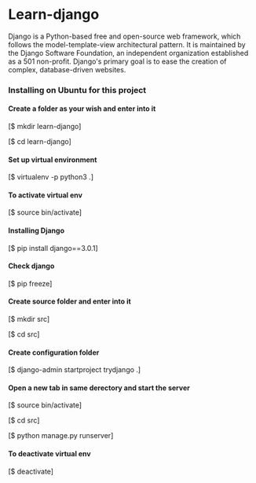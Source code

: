 # Learn-django

Django is a Python-based free and open-source web framework, which follows the model-template-view architectural pattern. It is maintained by the Django Software Foundation, an independent organization established as a 501 non-profit. Django's primary goal is to ease the creation of complex, database-driven websites.

### Installing on Ubuntu for this project

#### Create a folder as your wish and enter into it

[$ mkdir learn-django]

[$ cd learn-django]

#### Set up virtual environment

[$ virtualenv -p python3 .]

#### To activate virtual env

[$ source bin/activate]

#### Installing Django

[$ pip install django==3.0.1]

#### Check django

[$ pip freeze]

#### Create source folder and enter into it

[$ mkdir src]

[$ cd src]

#### Create configuration folder

[$ django-admin startproject trydjango .]

#### Open a new tab in same derectory and start the server

[$ source bin/activate]

[$ cd src]

[$ python manage.py runserver]

#### To deactivate virtual env

[$ deactivate]
